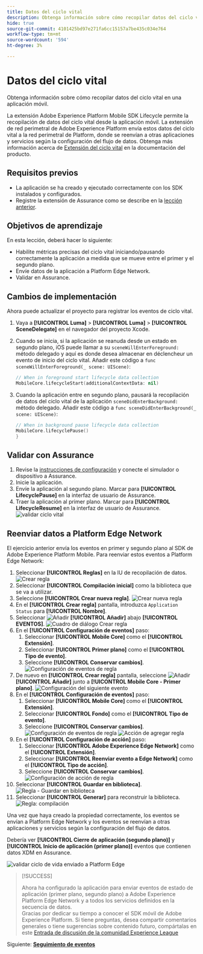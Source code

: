 ```yaml
---
title: Datos del ciclo vital
description: Obtenga información sobre cómo recopilar datos del ciclo vital en una aplicación móvil.
hide: true
source-git-commit: 4101425bd97e271fa6cc15157a7be435c034e764
workflow-type: tm+mt
source-wordcount: '594'
ht-degree: 3%

---
```


# Datos del ciclo vital

Obtenga información sobre cómo recopilar datos del ciclo vital en una aplicación móvil.

La extensión Adobe Experience Platform Mobile SDK Lifecycle permite la recopilación de datos del ciclo vital desde la aplicación móvil. La extensión de red perimetral de Adobe Experience Platform envía estos datos del ciclo vital a la red perimetral de Platform, donde se reenvían a otras aplicaciones y servicios según la configuración del flujo de datos. Obtenga más información acerca de [Extensión del ciclo vital](https://developer.adobe.com/client-sdks/documentation/lifecycle-for-edge-network/) en la documentación del producto.


## Requisitos previos

* La aplicación se ha creado y ejecutado correctamente con los SDK instalados y configurados.
* Registre la extensión de Assurance como se describe en la [lección anterior](install-sdks.md).

## Objetivos de aprendizaje

En esta lección, deberá hacer lo siguiente:

<!--
* Add lifecycle field group to the schema.
* -->
* Habilite métricas precisas del ciclo vital iniciando/pausando correctamente la aplicación a medida que se mueve entre el primer y el segundo plano.
* Envíe datos de la aplicación a Platform Edge Network.
* Validar en Assurance.

<!--
## Add lifecycle field group to schema

The Consumer Experience Event field group you added in the [previous lesson](create-schema.md) already contains the lifecycle fields, so you can skip this step. If you don't use Consumer Experience Event field group in your own app, you can add the lifecycle fields by doing the following:

1. Navigate to the schema interface as described in the [previous lesson](create-schema.md).
1. Open the **Luma Mobile App Event Schema** schema and select **[!UICONTROL Add]** next to Field groups.
    ![select add](assets/lifecycle-add.png)
1. In the search bar, enter "lifecycle".
1. Select the checkbox next to **[!UICONTROL AEP Mobile Lifecycle Details]**.
1. Select **[!UICONTROL Add field groups]**.
    ![add field group](assets/lifecycle-lifecycle-field-group.png)
1. Select **[!UICONTROL Save]**.
    ![save](assets/lifecycle-lifecycle-save.png)
-->

## Cambios de implementación

Ahora puede actualizar el proyecto para registrar los eventos de ciclo vital.

1. Vaya a **[!UICONTROL Luma]** > **[!UICONTROL Luma]** > **[!UICONTROL SceneDelegate]** en el navegador del proyecto Xcode.

1. Cuando se inicia, si la aplicación se reanuda desde un estado en segundo plano, iOS puede llamar a su `sceneWillEnterForeground:` método delegado y aquí es donde desea almacenar en déclencheur un evento de inicio del ciclo vital. Añadir este código a `func sceneWillEnterForeground(_ scene: UIScene)`:

   ```swift
   // When in foreground start lifecycle data collection
   MobileCore.lifecycleStart(additionalContextData: nil)
   ```

1. Cuando la aplicación entre en segundo plano, pausará la recopilación de datos del ciclo vital de la aplicación `sceneDidEnterBackground:` método delegado. Añadir este código a  `func sceneDidEnterBackground(_ scene: UIScene)`:

   ```swift
   // When in background pause lifecycle data collection
   MobileCore.lifecyclePause()
   }
   ```

## Validar con Assurance

1. Revise la [instrucciones de configuración](assurance.md) y conecte el simulador o dispositivo a Assurance.
1. Inicie la aplicación.
1. Envíe la aplicación al segundo plano. Marcar para **[!UICONTROL LifecyclePause]** en la interfaz de usuario de Assurance.
1. Traer la aplicación al primer plano. Marcar para **[!UICONTROL LifecycleResume]** en la interfaz de usuario de Assurance.
   ![validar ciclo vital](assets/lifecycle-lifecycle-assurance.png)


## Reenviar datos a Platform Edge Network

El ejercicio anterior envía los eventos en primer y segundo plano al SDK de Adobe Experience Platform Mobile. Para reenviar estos eventos a Platform Edge Network:

1. Seleccionar **[!UICONTROL Reglas]** en la IU de recopilación de datos.
   ![Crear regla](assets/rule-create.png)
1. Seleccionar **[!UICONTROL Compilación inicial]** como la biblioteca que se va a utilizar.
1. Seleccione **[!UICONTROL Crear nueva regla]**.
   ![Crear nueva regla](assets/rules-create-new.png)
1. En el **[!UICONTROL Crear regla]** pantalla, introduzca `Application Status` para **[!UICONTROL Nombre]**.
1. Seleccionar ![Añadir](https://spectrum.adobe.com/static/icons/workflow_18/Smock_AddCircle_18_N.svg) **[!UICONTROL Añadir]** abajo **[!UICONTROL EVENTOS]**.
   ![Cuadro de diálogo Crear regla](assets/rule-create-name.png)
1. En el **[!UICONTROL Configuración de eventos]** paso:
   1. Seleccionar **[!UICONTROL Mobile Core]** como el **[!UICONTROL Extensión]**.
   1. Seleccionar **[!UICONTROL Primer plano]** como el **[!UICONTROL Tipo de evento]**.
   1. Seleccione **[!UICONTROL Conservar cambios]**.
      ![Configuración de eventos de regla](assets/rule-event-configuration.png)
1. De nuevo en **[!UICONTROL Crear regla]** pantalla, seleccione ![Añadir](https://spectrum.adobe.com/static/icons/workflow_18/Smock_AddCircle_18_N.svg) **[!UICONTROL Añadir]** junto a **[!UICONTROL Mobile Core - Primer plano]**.
   ![Configuración del siguiente evento](assets/rule-event-configuration-next.png)
1. En el **[!UICONTROL Configuración de eventos]** paso:
   1. Seleccionar **[!UICONTROL Mobile Core]** como el **[!UICONTROL Extensión]**.
   1. Seleccionar **[!UICONTROL Fondo]** como el **[!UICONTROL Tipo de evento]**.
   1. Seleccione **[!UICONTROL Conservar cambios]**.
      ![Configuración de eventos de regla](assets/rule-event-configuration-background.png)
      ![Acción de agregar regla](assets/rule-action-button.png)
1. En el **[!UICONTROL Configuración de acción]** paso:
   1. Seleccionar **[!UICONTROL Adobe Experience Edge Network]** como el **[!UICONTROL Extensión]**.
   1. Seleccionar **[!UICONTROL Reenviar evento a Edge Network]** como el **[!UICONTROL Tipo de acción]**.
   1. Seleccione **[!UICONTROL Conservar cambios]**.
      ![Configuración de acción de regla](assets/rule-action-configuration.png)
1. Seleccionar **[!UICONTROL Guardar en biblioteca]**.
   ![Regla - Guardar en biblioteca](assets/rule-save-to-library.png)
1. Seleccionar **[!UICONTROL Generar]** para reconstruir la biblioteca.
   ![Regla: compilación](assets/rule-build.png)

Una vez que haya creado la propiedad correctamente, los eventos se envían a Platform Edge Network y los eventos se reenvían a otras aplicaciones y servicios según la configuración del flujo de datos.

Debería ver **[!UICONTROL Cierre de aplicación (segundo plano)]** y **[!UICONTROL Inicio de aplicación (primer plano)]** eventos que contienen datos XDM en Assurance.

![validar ciclo de vida enviado a Platform Edge](assets/lifecycle-edge-assurance.png)

>[!SUCCESS]
>
>Ahora ha configurado la aplicación para enviar eventos de estado de aplicación (primer plano, segundo plano) a Adobe Experience Platform Edge Network y a todos los servicios definidos en la secuencia de datos.<br>Gracias por dedicar su tiempo a conocer el SDK móvil de Adobe Experience Platform. Si tiene preguntas, desea compartir comentarios generales o tiene sugerencias sobre contenido futuro, compártalas en este [Entrada de discusión de la comunidad Experience League](https://experienceleaguecommunities.adobe.com/t5/adobe-experience-platform-launch/tutorial-discussion-implement-adobe-experience-cloud-in-mobile/td-p/443796)

Siguiente: **[Seguimiento de eventos](events.md)**

